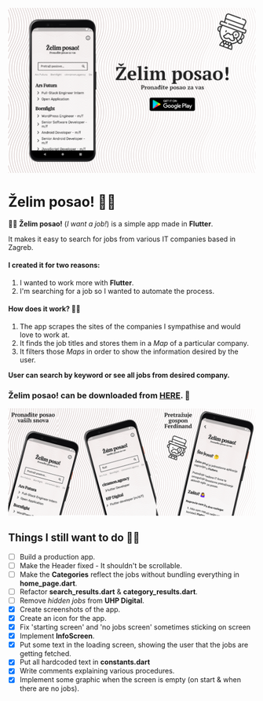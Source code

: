 ![Header](https://raw.githubusercontent.com/jokilic/zelim_posao/master/screenshots/header.png)

# Želim posao! 👨‍💼

👨‍💼 **Želim posao!** (_I want a job!_) is a simple app made in **Flutter**.

It makes it easy to search for jobs from various IT companies based in Zagreb.

#### I created it for two reasons:

1. I wanted to work more with **Flutter**.
2. I'm searching for a job so I wanted to automate the process.

#### How does it work? 👷‍♂️

1.  The app scrapes the sites of the companies I sympathise and would love to work at.
2.  It finds the job titles and stores them in a _Map_ of a particular company.
3.  It filters those _Maps_ in order to show the information desired by the user.

**User can search by keyword or see all jobs from desired company.**

### Želim posao! can be downloaded from [HERE](https://play.google.com/store/apps/details?id=com.josipkilic.zelim_posao). 📲

![Multi](https://raw.githubusercontent.com/jokilic/zelim_posao/master/screenshots/multi.png)

## Things I still want to do 👨‍💻

- [ ] Build a production app.
- [ ] Make the Header fixed - It shouldn't be scrollable.
- [ ] Make the **Categories** reflect the jobs without bundling everything in **home_page.dart**.
- [ ] Refactor **search_results.dart** & **category_results.dart**.
- [ ] Remove _hidden jobs_ from **UHP Digital**.
- [x] Create screenshots of the app.
- [x] Create an icon for the app.
- [x] Fix 'starting screen' and 'no jobs screen' sometimes sticking on screen 
- [x] Implement **InfoScreen**.
- [x] Put some text in the loading screen, showing the user that the jobs are getting fetched.
- [x] Put all hardcoded text in **constants.dart**
- [x] Write comments explaining various procedures.
- [x] Implement some graphic when the screen is empty (on start & when there are no jobs).
